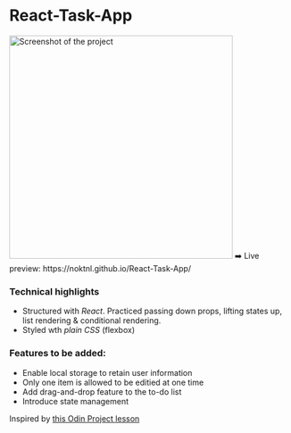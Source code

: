 # React-Task-App

<img width="400em" alt="Screenshot of the project" src="https://user-images.githubusercontent.com/94875599/151679359-b958bce4-5fae-476e-bb94-5b5be4bf6237.png">
➡️ Live preview: https://noktnl.github.io/React-Task-App/

### Technical highlights
- Structured with *React*. Practiced passing down props, lifting states up, list rendering & conditional rendering.
- Styled wth *plain CSS* (flexbox)


### Features to be added:

- Enable local storage to retain user information
- Only one item is allowed to be editied at one time
- Add drag-and-drop feature to the to-do list
- Introduce state management

Inspired by [this Odin Project lesson](https://www.theodinproject.com/paths/full-stack-javascript/courses/javascript/lessons/handle-inputs-and-render-lists)
